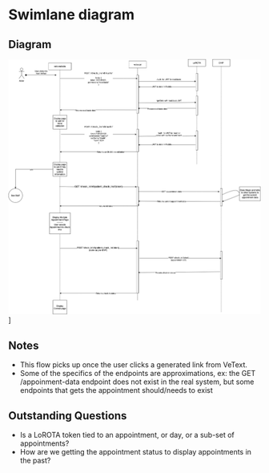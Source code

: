 # Swimlane diagram

## Diagram

![Sequence v0](./assets/sequence.v0.png)]

## Notes

- This flow picks up once the user clicks a generated link from VeText.
- Some of the specifics of the endpoints are approximations, ex: the GET /appoinment-data endpoint does not exist in the real system, but some endpoints that gets the appointment should/needs to exist

## Outstanding Questions

- Is a LoROTA token tied to an appointment, or day, or a sub-set of appointments?
- How are we getting the appointment status to display appointments in the past?

